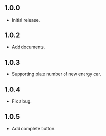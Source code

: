 ## 1.0.0

- Initial release.

## 1.0.2

- Add documents.

## 1.0.3

- Supporting plate number of new energy car.

## 1.0.4

- Fix a bug.

## 1.0.5

- Add complete button.